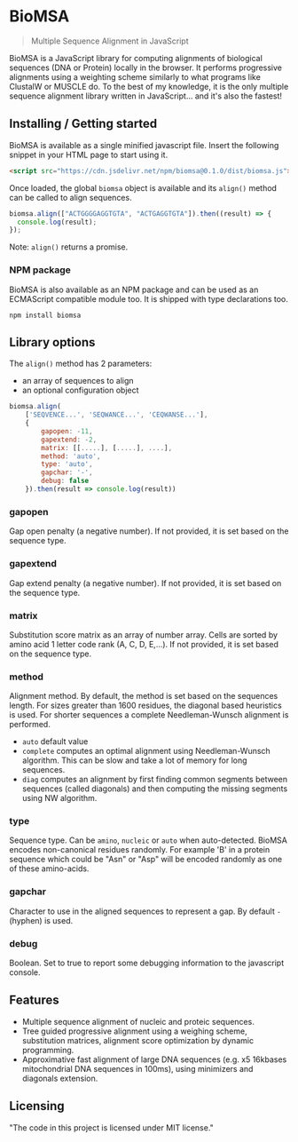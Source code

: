 # BioMSA

> Multiple Sequence Alignment in JavaScript

BioMSA is a JavaScript library for computing alignments of biological
sequences (DNA or Protein) locally in the browser.
It performs progressive alignments using a weighting scheme similarly to
what programs like ClustalW or MUSCLE do.
To the best of my knowledge, it is the only multiple sequence alignment library
written in JavaScript... and it's also the fastest!

## Installing / Getting started

BioMSA is available as a single minified javascript file. Insert the following
snippet in your HTML page to start using it.

```html
<script src="https://cdn.jsdelivr.net/npm/biomsa@0.1.0/dist/biomsa.js"></script>
```

Once loaded, the global `biomsa` object is available and
its `align()` method can be called to align sequences.

```javascript
biomsa.align(["ACTGGGGAGGTGTA", "ACTGAGGTGTA"]).then((result) => {
  console.log(result);
});
```

Note: `align()` returns a promise.

### NPM package

BioMSA is also available as an NPM package and can be used as an ECMAScript compatible module too. It is shipped with type declarations too.

```shell
npm install biomsa
```

## Library options

The `align()` method has 2 parameters:

- an array of sequences to align
- an optional configuration object

```javascript
biomsa.align(
    ['SEQVENCE...', 'SEQWANCE...', 'CEQWANSE...'],
    {
        gapopen: -11,
        gapextend: -2,
        matrix: [[.....], [.....], ....],
        method: 'auto',
        type: 'auto',
        gapchar: '-',
        debug: false
    }).then(result => console.log(result))
```

### gapopen

Gap open penalty (a negative number). If not provided, it is set based on the sequence type.

### gapextend

Gap extend penalty (a negative number). If not provided, it is set based on the sequence type.

### matrix

Substitution score matrix as an array of number array. Cells are sorted by amino acid 1 letter code rank (A, C, D, E,...). If not provided, it is set based on the sequence type.

### method

Alignment method. By default, the method is set based on the sequences length.
For sizes greater than 1600 residues, the diagonal based heuristics is used. For shorter sequences a complete Needleman-Wunsch alignment is performed.

- `auto` default value
- `complete` computes an optimal alignment using Needleman-Wunsch algorithm. This can be slow and take a lot of memory for long sequences.
- `diag` computes an alignment by first finding common segments between sequences (called diagonals) and then
  computing the missing segments using NW algorithm.

### type

Sequence type. Can be `amino`, `nucleic` or `auto` when auto-detected. BioMSA encodes non-canonical residues randomly. For example 'B' in a protein sequence which could be "Asn" or "Asp" will be encoded randomly as one of these amino-acids.

### gapchar

Character to use in the aligned sequences to represent a gap. By default `-` (hyphen) is used.

### debug

Boolean. Set to true to report some debugging information to the javascript console.

## Features

- Multiple sequence alignment of nucleic and proteic sequences.
- Tree guided progressive alignment using a weighing scheme, substitution matrices,
  alignment score optimization by dynamic programming.
- Approximative fast alignment of large DNA sequences (e.g. x5 16kbases mitochondrial DNA sequences in 100ms), using minimizers and diagonals extension.

## Licensing

"The code in this project is licensed under MIT license."
